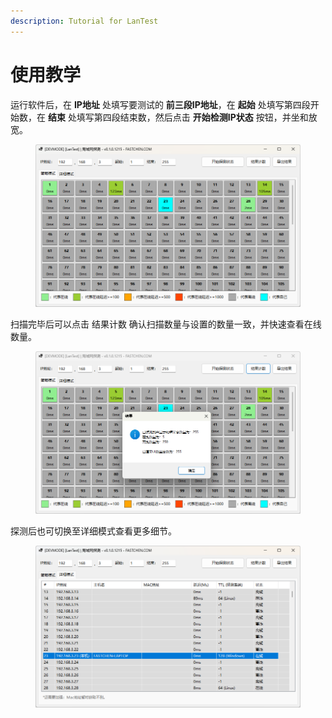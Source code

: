 ```yaml
---
description: Tutorial for LanTest
---
```


# 使用教学

运行软件后，在 **IP地址** 处填写要测试的 **前三段IP地址**，在 **起始** 处填写第四段开始数，在 **结束** 处填写第四段结束数，然后点击 **开始检测IP状态** 按钮，并坐和放宽。

<figure><img src="../../.gitbook/assets/lantest_1.png" alt=""><figcaption></figcaption></figure>

扫描完毕后可以点击 结果计数 确认扫描数量与设置的数量一致，并快速查看在线数量。

<figure><img src="../../.gitbook/assets/lantest_2.png" alt=""><figcaption></figcaption></figure>

探测后也可切换至详细模式查看更多细节。

<figure><img src="../../.gitbook/assets/lantest_3.png" alt=""><figcaption></figcaption></figure>
